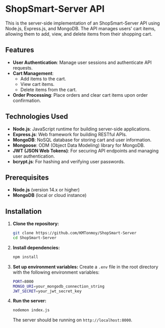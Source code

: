 # ShopSmart-Server API

This is the server-side implementation of an ShopSmart-Server API using Node.js, Express.js, and MongoDB. The API manages users' cart items, allowing them to add, view, and delete items from their shopping cart.

## Features

- **User Authentication**: Manage user sessions and authenticate API requests.
- **Cart Management**: 
  - Add items to the cart.
  - View cart items.
  - Delete items from the cart.
- **Order Processing**: Place orders and clear cart items upon order confirmation.

## Technologies Used

- **Node.js**: JavaScript runtime for building server-side applications.
- **Express.js**: Web framework for building RESTful APIs.
- **MongoDB**: NoSQL database for storing cart and user information.
- **Mongoose**: ODM (Object Data Modeling) library for MongoDB.
- **JWT (JSON Web Tokens)**: For securing API endpoints and managing user authentication.
- **bcrypt.js**: For hashing and verifying user passwords.

## Prerequisites

- **Node.js** (version 14.x or higher)
- **MongoDB** (local or cloud instance)

## Installation

1. **Clone the repository:**
    ```bash
    git clone https://github.com/KMTonmoy/ShopSmart-Server
    cd ShopSmart-Server
    ```

2. **Install dependencies:**
    ```bash
    npm install
    ```

3. **Set up environment variables:**
    Create a `.env` file in the root directory with the following environment variables:
    ```bash
    PORT=8000
    MONGO_URI=your_mongodb_connection_string
    JWT_SECRET=your_jwt_secret_key
    ```

4. **Run the server:**
    ```bash
    nodemon index.js
    ```
    The server should be running on `http://localhost:8000`.

 

 